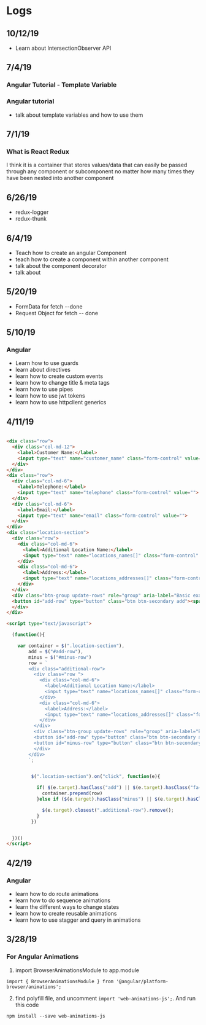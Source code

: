 # Logs

## 10/12/19

- Learn about IntersectionObserver API

## 7/4/19

### Angular Tutorial - Template Variable


### Angular tutorial
- talk about template variables and how to use them

## 7/1/19

### What is React Redux

I think it is a container that stores values/data that can easily be passed through
any component or subcomponent no matter how many times they have been nested
into another component

## 6/26/19
- redux-logger
- redux-thunk

## 6/4/19
- Teach how to create an angular Component
- teach how to create a component within another component
- talk about the component decorator
- talk about


## 5/20/19
- FormData for fetch --done
- Request Object for fetch -- done


## 5/10/19

### Angular
- Learn how to use guards
- learn about directives
- learn how to create custom events
- learn how to change title & meta tags
- learn how to use pipes
- learn how to use jwt tokens
- learn how to use httpclient generics


## 4/11/19

```html

<div class="row">
  <div class="col-md-12">
    <label>Customer Name:</label>
    <input type="text" name="customer_name" class="form-control" value="">
  </div>
</div>
<div class="row">
  <div class="col-md-6">
    <label>Telephone:</label>
    <input type="text" name="telephone" class="form-control" value="">
  </div>
  <div class="col-md-6">
    <label>Email:</label>
    <input type="text" name="email" class="form-control" value="">
  </div>
</div>
<div class="location-section">
  <div class="row">
    <div class="col-md-6">
      <label>Additional Location Name:</label>
      <input type="text" name="locations_names[]" class="form-control" value="">
    </div>
    <div class="col-md-6">
      <label>Address:</label>
      <input type="text" name="locations_addresses[]" class="form-control" value="">
    </div>
  </div>
  <div class="btn-group update-rows" role="group" aria-label="Basic example">
  <button id="add-row" type="button" class="btn btn-secondary add"><span class="fa fa-plus"></span>  </button>
  </div>
</div>

<script type="text/javascript">

  (function(){

    var container = $(".location-section"),
        add = $("#add-row"),
        minus = $("#minus-row")
        row = `
        <div class="additional-row">
          <div class="row ">
            <div class="col-md-6">
              <label>Additional Location Name:</label>
              <input type="text" name="locations_names[]" class="form-control" value="">
            </div>
            <div class="col-md-6">
              <label>Address:</label>
              <input type="text" name="locations_addresses[]" class="form-control" value="">
            </div>
          </div>
          <div class="btn-group update-rows" role="group" aria-label="Basic example">
          <button id="add-row" type="button" class="btn btn-secondary add"><span class="fa fa-plus"></span>  </button>
          <button id="minus-row" type="button" class="btn btn-secondary minus"><span class="fa fa-minus"></span> </button>
          </div>
        </div>
        `;


         $(".location-section").on("click", function(e){

           if( $(e.target).hasClass("add") || $(e.target).hasClass("fa-plus") ){
             container.prepend(row)
           }else if ($(e.target).hasClass("minus") || $(e.target).hasClass("fa-minus")){

             $(e.target).closest(".additional-row").remove();
           }
         })


  })()
</script>
```

## 4/2/19

### Angular

- learn how to do route animations
- learn how to do sequence animations
- learn the different ways to change states
- learn how to create reusable animations
- learn how to use stagger and query in animations


## 3/28/19

### For Angular Animations

1. import BrowserAnimationsModule to app.module

```
import { BrowserAnimationsModule } from '@angular/platform-browser/animations';

```

2. find polyfill file, and uncomment `import 'web-animations-js';`. And run this code

```
npm install --save web-animations-js
```
